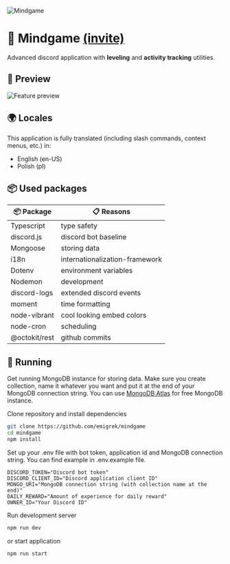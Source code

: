 ![Mindgame](https://raw.githubusercontent.com/emigrek/mindgame/main/media/repo-banner.png)

# 🌌 Mindgame [(invite)](https://discord.com/api/oauth2/authorize?client_id=1049355872389832714&permissions=8&scope=bot%20applications.commands)
Advanced discord application with **leveling** and **activity tracking** utilities.

## 👀 Preview
![Feature preview](https://i.imgur.com/VTAoGN6.png)

## 🌍 Locales
This application is fully translated (including slash commands, context menus, etc.) in:
- English (en-US)
- Polish (pl)

## 📦 Used packages
| 📦 Package  | 📋 Reasons |
| ------------- | ------------- |
| Typescript  | type safety  |
| discord.js  | discord bot baseline |
| Mongoose  | storing data  |
| i18n  | internationalization-framework  |
| Dotenv  | environment variables  |
| Nodemon  | development  |
| discord-logs | extended discord events |
| moment | time formatting |
| node-vibrant | cool looking embed colors |
| node-cron | scheduling |
| @octokit/rest | github commits |

## 🚀 Running
Get running MongoDB instance for storing data. Make sure you create collection, name it whatever you want and put it at the end of your MongoDB connection string. You can use [MongoDB Atlas](https://www.mongodb.com/cloud/atlas) for free MongoDB instance. 

Clone repository and install dependencies
``` bash
git clone https://github.com/emigrek/mindgame
cd mindgame
npm install
```

Set up your .env file with bot token, application id and MongoDB connection string. You can find example in .env.example file.

``` .env
DISCORD_TOKEN="Discord bot token"
DISCORD_CLIENT_ID="Discord application client ID"
MONGO_URI="MongoDB connection string (with collection name at the end)"
DAILY_REWARD="Amount of experience for daily reward"
OWNER_ID="Your Discord ID"
```

Run development server

``` bash
npm run dev
```
or start application

``` bash
npm run start
```